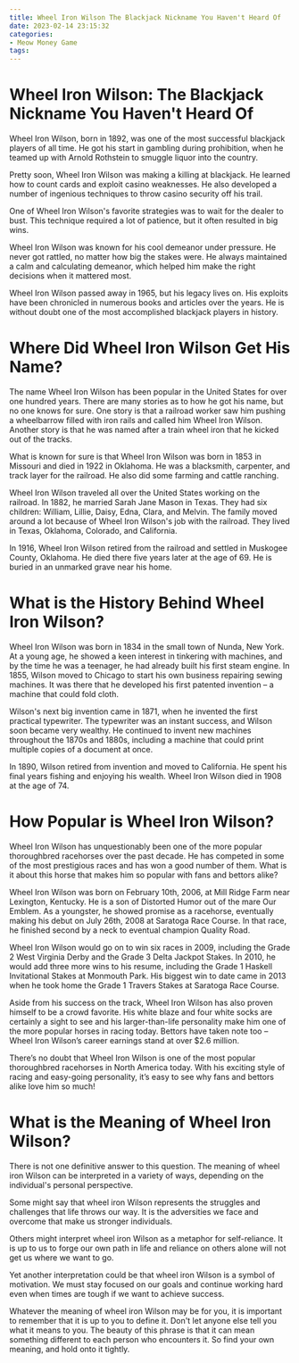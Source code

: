 ```yaml
---
title: Wheel Iron Wilson The Blackjack Nickname You Haven't Heard Of
date: 2023-02-14 23:15:32
categories:
- Meow Money Game
tags:
---
```



#  Wheel Iron Wilson: The Blackjack Nickname You Haven't Heard Of

Wheel Iron Wilson, born in 1892, was one of the most successful blackjack players of all time. He got his start in gambling during prohibition, when he teamed up with Arnold Rothstein to smuggle liquor into the country.

Pretty soon, Wheel Iron Wilson was making a killing at blackjack. He learned how to count cards and exploit casino weaknesses. He also developed a number of ingenious techniques to throw casino security off his trail.

One of Wheel Iron Wilson's favorite strategies was to wait for the dealer to bust. This technique required a lot of patience, but it often resulted in big wins.

Wheel Iron Wilson was known for his cool demeanor under pressure. He never got rattled, no matter how big the stakes were. He always maintained a calm and calculating demeanor, which helped him make the right decisions when it mattered most.

 Wheel Iron Wilson passed away in 1965, but his legacy lives on. His exploits have been chronicled in numerous books and articles over the years. He is without doubt one of the most accomplished blackjack players in history.

#  Where Did Wheel Iron Wilson Get His Name?

The name Wheel Iron Wilson has been popular in the United States for over one hundred years. There are many stories as to how he got his name, but no one knows for sure. One story is that a railroad worker saw him pushing a wheelbarrow filled with iron rails and called him Wheel Iron Wilson. Another story is that he was named after a train wheel iron that he kicked out of the tracks.

What is known for sure is that Wheel Iron Wilson was born in 1853 in Missouri and died in 1922 in Oklahoma. He was a blacksmith, carpenter, and track layer for the railroad. He also did some farming and cattle ranching.

Wheel Iron Wilson traveled all over the United States working on the railroad. In 1882, he married Sarah Jane Mason in Texas. They had six children: William, Lillie, Daisy, Edna, Clara, and Melvin. The family moved around a lot because of Wheel Iron Wilson's job with the railroad. They lived in Texas, Oklahoma, Colorado, and California.

In 1916, Wheel Iron Wilson retired from the railroad and settled in Muskogee County, Oklahoma. He died there five years later at the age of 69. He is buried in an unmarked grave near his home.

#  What is the History Behind Wheel Iron Wilson?

Wheel Iron Wilson was born in 1834 in the small town of Nunda, New York. At a young age, he showed a keen interest in tinkering with machines, and by the time he was a teenager, he had already built his first steam engine. In 1855, Wilson moved to Chicago to start his own business repairing sewing machines. It was there that he developed his first patented invention – a machine that could fold cloth.

Wilson's next big invention came in 1871, when he invented the first practical typewriter. The typewriter was an instant success, and Wilson soon became very wealthy. He continued to invent new machines throughout the 1870s and 1880s, including a machine that could print multiple copies of a document at once.

In 1890, Wilson retired from invention and moved to California. He spent his final years fishing and enjoying his wealth. Wheel Iron Wilson died in 1908 at the age of 74.

#  How Popular is Wheel Iron Wilson?

Wheel Iron Wilson has unquestionably been one of the more popular thoroughbred racehorses over the past decade. He has competed in some of the most prestigious races and has won a good number of them. What is it about this horse that makes him so popular with fans and bettors alike?

Wheel Iron Wilson was born on February 10th, 2006, at Mill Ridge Farm near Lexington, Kentucky. He is a son of Distorted Humor out of the mare Our Emblem. As a youngster, he showed promise as a racehorse, eventually making his debut on July 26th, 2008 at Saratoga Race Course. In that race, he finished second by a neck to eventual champion Quality Road.

Wheel Iron Wilson would go on to win six races in 2009, including the Grade 2 West Virginia Derby and the Grade 3 Delta Jackpot Stakes. In 2010, he would add three more wins to his resume, including the Grade 1 Haskell Invitational Stakes at Monmouth Park. His biggest win to date came in 2013 when he took home the Grade 1 Travers Stakes at Saratoga Race Course.

Aside from his success on the track, Wheel Iron Wilson has also proven himself to be a crowd favorite. His white blaze and four white socks are certainly a sight to see and his larger-than-life personality make him one of the more popular horses in racing today. Bettors have taken note too – Wheel Iron Wilson’s career earnings stand at over $2.6 million.

There’s no doubt that Wheel Iron Wilson is one of the most popular thoroughbred racehorses in North America today. With his exciting style of racing and easy-going personality, it’s easy to see why fans and bettors alike love him so much!

#  What is the Meaning of Wheel Iron Wilson?

There is not one definitive answer to this question. The meaning of wheel iron Wilson can be interpreted in a variety of ways, depending on the individual's personal perspective.

Some might say that wheel iron Wilson represents the struggles and challenges that life throws our way. It is the adversities we face and overcome that make us stronger individuals.

Others might interpret wheel iron Wilson as a metaphor for self-reliance. It is up to us to forge our own path in life and reliance on others alone will not get us where we want to go.

Yet another interpretation could be that wheel iron Wilson is a symbol of motivation. We must stay focused on our goals and continue working hard even when times are tough if we want to achieve success.

Whatever the meaning of wheel iron Wilson may be for you, it is important to remember that it is up to you to define it. Don't let anyone else tell you what it means to you. The beauty of this phrase is that it can mean something different to each person who encounters it. So find your own meaning, and hold onto it tightly.